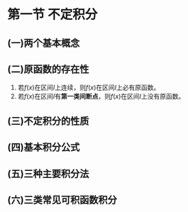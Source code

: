 # 第一节 不定积分

## (一)两个基本概念

## (二)原函数的存在性

1. 若$f(x)$在区间$I$上连续，则$f(x)$在区间$I$上必有原函数。
2. 若$f(x)$在区间$I$有**第一类间断点**，则$f(x)$在区间$I$上没有原函数。

## (三)不定积分的性质

## (四)基本积分公式

## (五)三种主要积分法

## (六)三类常见可积函数积分